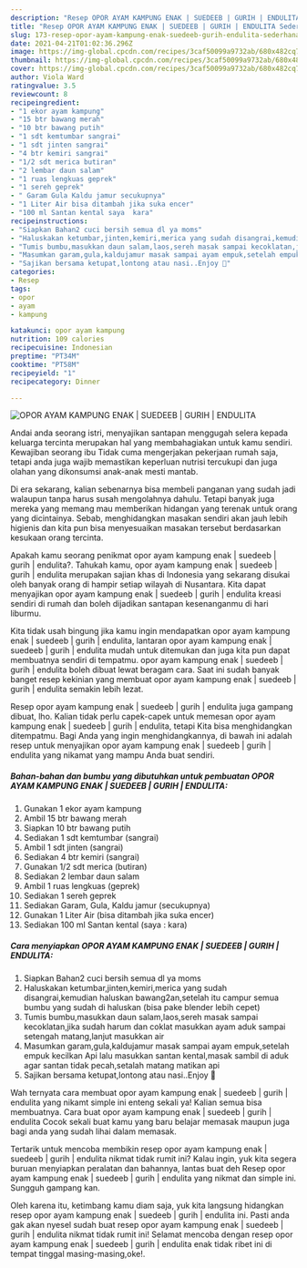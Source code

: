 ```yaml
---
description: "Resep OPOR AYAM KAMPUNG ENAK | SUEDEEB | GURIH | ENDULITA Sederhana Untuk Jualan"
title: "Resep OPOR AYAM KAMPUNG ENAK | SUEDEEB | GURIH | ENDULITA Sederhana Untuk Jualan"
slug: 173-resep-opor-ayam-kampung-enak-suedeeb-gurih-endulita-sederhana-untuk-jualan
date: 2021-04-21T01:02:36.296Z
image: https://img-global.cpcdn.com/recipes/3caf50099a9732ab/680x482cq70/opor-ayam-kampung-enak-suedeeb-gurih-endulita-foto-resep-utama.jpg
thumbnail: https://img-global.cpcdn.com/recipes/3caf50099a9732ab/680x482cq70/opor-ayam-kampung-enak-suedeeb-gurih-endulita-foto-resep-utama.jpg
cover: https://img-global.cpcdn.com/recipes/3caf50099a9732ab/680x482cq70/opor-ayam-kampung-enak-suedeeb-gurih-endulita-foto-resep-utama.jpg
author: Viola Ward
ratingvalue: 3.5
reviewcount: 8
recipeingredient:
- "1 ekor ayam kampung"
- "15 btr bawang merah"
- "10 btr bawang putih"
- "1 sdt kemtumbar sangrai"
- "1 sdt jinten sangrai"
- "4 btr kemiri sangrai"
- "1/2 sdt merica butiran"
- "2 lembar daun salam"
- "1 ruas lengkuas geprek"
- "1 sereh geprek"
- " Garam Gula Kaldu jamur secukupnya"
- "1 Liter Air bisa ditambah jika suka encer"
- "100 ml Santan kental saya  kara"
recipeinstructions:
- "Siapkan Bahan2 cuci bersih semua dl ya moms"
- "Haluskakan ketumbar,jinten,kemiri,merica yang sudah disangrai,kemudian haluskan bawang2an,setelah itu campur semua bumbu yang sudah di haluskan (bisa pake blender lebih cepet)"
- "Tumis bumbu,masukkan daun salam,laos,sereh masak sampai kecoklatan,jika sudah harum dan coklat masukkan ayam aduk sampai setengah matang,lanjut masukkan air"
- "Masumkan garam,gula,kaldujamur masak sampai ayam empuk,setelah empuk kecilkan Api lalu masukkan santan kental,masak sambil di aduk agar santan tidak pecah,setalah matang matikan api"
- "Sajikan bersama ketupat,lontong atau nasi..Enjoy 🥰"
categories:
- Resep
tags:
- opor
- ayam
- kampung

katakunci: opor ayam kampung 
nutrition: 109 calories
recipecuisine: Indonesian
preptime: "PT34M"
cooktime: "PT58M"
recipeyield: "1"
recipecategory: Dinner

---
```



![OPOR AYAM KAMPUNG ENAK | SUEDEEB | GURIH | ENDULITA](https://img-global.cpcdn.com/recipes/3caf50099a9732ab/680x482cq70/opor-ayam-kampung-enak-suedeeb-gurih-endulita-foto-resep-utama.jpg)

Andai anda seorang istri, menyajikan santapan menggugah selera kepada keluarga tercinta merupakan hal yang membahagiakan untuk kamu sendiri. Kewajiban seorang ibu Tidak cuma mengerjakan pekerjaan rumah saja, tetapi anda juga wajib memastikan keperluan nutrisi tercukupi dan juga olahan yang dikonsumsi anak-anak mesti mantab.

Di era  sekarang, kalian sebenarnya bisa membeli panganan yang sudah jadi walaupun tanpa harus susah mengolahnya dahulu. Tetapi banyak juga mereka yang memang mau memberikan hidangan yang terenak untuk orang yang dicintainya. Sebab, menghidangkan masakan sendiri akan jauh lebih higienis dan kita pun bisa menyesuaikan masakan tersebut berdasarkan kesukaan orang tercinta. 



Apakah kamu seorang penikmat opor ayam kampung enak | suedeeb | gurih | endulita?. Tahukah kamu, opor ayam kampung enak | suedeeb | gurih | endulita merupakan sajian khas di Indonesia yang sekarang disukai oleh banyak orang di hampir setiap wilayah di Nusantara. Kita dapat menyajikan opor ayam kampung enak | suedeeb | gurih | endulita kreasi sendiri di rumah dan boleh dijadikan santapan kesenanganmu di hari liburmu.

Kita tidak usah bingung jika kamu ingin mendapatkan opor ayam kampung enak | suedeeb | gurih | endulita, lantaran opor ayam kampung enak | suedeeb | gurih | endulita mudah untuk ditemukan dan juga kita pun dapat membuatnya sendiri di tempatmu. opor ayam kampung enak | suedeeb | gurih | endulita boleh dibuat lewat beragam cara. Saat ini sudah banyak banget resep kekinian yang membuat opor ayam kampung enak | suedeeb | gurih | endulita semakin lebih lezat.

Resep opor ayam kampung enak | suedeeb | gurih | endulita juga gampang dibuat, lho. Kalian tidak perlu capek-capek untuk memesan opor ayam kampung enak | suedeeb | gurih | endulita, tetapi Kita bisa menghidangkan ditempatmu. Bagi Anda yang ingin menghidangkannya, di bawah ini adalah resep untuk menyajikan opor ayam kampung enak | suedeeb | gurih | endulita yang nikamat yang mampu Anda buat sendiri.

<!--inarticleads1-->

##### Bahan-bahan dan bumbu yang dibutuhkan untuk pembuatan OPOR AYAM KAMPUNG ENAK | SUEDEEB | GURIH | ENDULITA:

1. Gunakan 1 ekor ayam kampung
1. Ambil 15 btr bawang merah
1. Siapkan 10 btr bawang putih
1. Sediakan 1 sdt kemtumbar (sangrai)
1. Ambil 1 sdt jinten (sangrai)
1. Sediakan 4 btr kemiri (sangrai)
1. Gunakan 1/2 sdt merica (butiran)
1. Sediakan 2 lembar daun salam
1. Ambil 1 ruas lengkuas (geprek)
1. Sediakan 1 sereh geprek
1. Sediakan  Garam, Gula, Kaldu jamur (secukupnya)
1. Gunakan 1 Liter Air (bisa ditambah jika suka encer)
1. Sediakan 100 ml Santan kental (saya : kara)




<!--inarticleads2-->

##### Cara menyiapkan OPOR AYAM KAMPUNG ENAK | SUEDEEB | GURIH | ENDULITA:

1. Siapkan Bahan2 cuci bersih semua dl ya moms
1. Haluskakan ketumbar,jinten,kemiri,merica yang sudah disangrai,kemudian haluskan bawang2an,setelah itu campur semua bumbu yang sudah di haluskan (bisa pake blender lebih cepet)
1. Tumis bumbu,masukkan daun salam,laos,sereh masak sampai kecoklatan,jika sudah harum dan coklat masukkan ayam aduk sampai setengah matang,lanjut masukkan air
1. Masumkan garam,gula,kaldujamur masak sampai ayam empuk,setelah empuk kecilkan Api lalu masukkan santan kental,masak sambil di aduk agar santan tidak pecah,setalah matang matikan api
1. Sajikan bersama ketupat,lontong atau nasi..Enjoy 🥰




Wah ternyata cara membuat opor ayam kampung enak | suedeeb | gurih | endulita yang nikamt simple ini enteng sekali ya! Kalian semua bisa membuatnya. Cara buat opor ayam kampung enak | suedeeb | gurih | endulita Cocok sekali buat kamu yang baru belajar memasak maupun juga bagi anda yang sudah lihai dalam memasak.

Tertarik untuk mencoba membikin resep opor ayam kampung enak | suedeeb | gurih | endulita nikmat tidak rumit ini? Kalau ingin, yuk kita segera buruan menyiapkan peralatan dan bahannya, lantas buat deh Resep opor ayam kampung enak | suedeeb | gurih | endulita yang nikmat dan simple ini. Sungguh gampang kan. 

Oleh karena itu, ketimbang kamu diam saja, yuk kita langsung hidangkan resep opor ayam kampung enak | suedeeb | gurih | endulita ini. Pasti anda gak akan nyesel sudah buat resep opor ayam kampung enak | suedeeb | gurih | endulita nikmat tidak rumit ini! Selamat mencoba dengan resep opor ayam kampung enak | suedeeb | gurih | endulita enak tidak ribet ini di tempat tinggal masing-masing,oke!.

